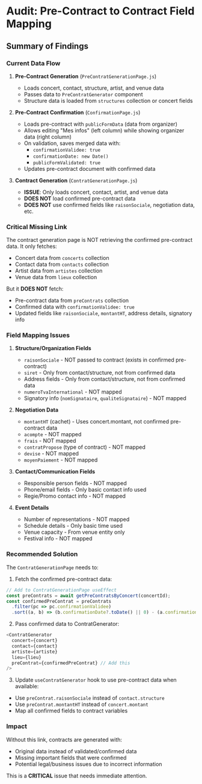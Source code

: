 # Audit: Pre-Contract to Contract Field Mapping

## Summary of Findings

### Current Data Flow

1. **Pre-Contract Generation** (`PreContratGenerationPage.js`)
   - Loads concert, contact, structure, artist, and venue data
   - Passes data to `PreContratGenerator` component
   - Structure data is loaded from `structures` collection or concert fields

2. **Pre-Contract Confirmation** (`ConfirmationPage.js`)
   - Loads pre-contract with `publicFormData` (data from organizer)
   - Allows editing "Mes infos" (left column) while showing organizer data (right column)
   - On validation, saves merged data with:
     - `confirmationValidee: true`
     - `confirmationDate: new Date()`
     - `publicFormValidated: true`
   - Updates pre-contract document with confirmed data

3. **Contract Generation** (`ContratGenerationPage.js`)
   - **ISSUE**: Only loads concert, contact, artist, and venue data
   - **DOES NOT** load confirmed pre-contract data
   - **DOES NOT** use confirmed fields like `raisonSociale`, negotiation data, etc.

### Critical Missing Link

The contract generation page is NOT retrieving the confirmed pre-contract data. It only fetches:
- Concert data from `concerts` collection
- Contact data from `contacts` collection  
- Artist data from `artistes` collection
- Venue data from `lieux` collection

But it **DOES NOT** fetch:
- Pre-contract data from `preContrats` collection
- Confirmed data with `confirmationValidee: true`
- Updated fields like `raisonSociale`, `montantHT`, address details, signatory info

### Field Mapping Issues

1. **Structure/Organization Fields**
   - `raisonSociale` - NOT passed to contract (exists in confirmed pre-contract)
   - `siret` - Only from contact/structure, not from confirmed data
   - Address fields - Only from contact/structure, not from confirmed data
   - `numeroTvaInternational` - NOT mapped
   - Signatory info (`nomSignataire`, `qualiteSignataire`) - NOT mapped

2. **Negotiation Data**
   - `montantHT` (cachet) - Uses concert.montant, not confirmed pre-contract data
   - `acompte` - NOT mapped
   - `frais` - NOT mapped
   - `contratPropose` (type of contract) - NOT mapped
   - `devise` - NOT mapped
   - `moyenPaiement` - NOT mapped

3. **Contact/Communication Fields**
   - Responsible person fields - NOT mapped
   - Phone/email fields - Only basic contact info used
   - Regie/Promo contact info - NOT mapped

4. **Event Details**
   - Number of representations - NOT mapped
   - Schedule details - Only basic time used
   - Venue capacity - From venue entity only
   - Festival info - NOT mapped

### Recommended Solution

The `ContratGenerationPage` needs to:

1. Fetch the confirmed pre-contract data:
```javascript
// Add to ContratGenerationPage useEffect
const preContrats = await getPreContratsByConcert(concertId);
const confirmedPreContrat = preContrats
  .filter(pc => pc.confirmationValidee)
  .sort((a, b) => (b.confirmationDate?.toDate() || 0) - (a.confirmationDate?.toDate() || 0))[0];
```

2. Pass confirmed data to ContratGenerator:
```javascript
<ContratGenerator 
  concert={concert}
  contact={contact}
  artiste={artiste}
  lieu={lieu}
  preContrat={confirmedPreContrat} // Add this
/>
```

3. Update `useContratGenerator` hook to use pre-contract data when available:
- Use `preContrat.raisonSociale` instead of `contact.structure`
- Use `preContrat.montantHT` instead of `concert.montant`
- Map all confirmed fields to contract variables

### Impact

Without this link, contracts are generated with:
- Original data instead of validated/confirmed data
- Missing important fields that were confirmed
- Potential legal/business issues due to incorrect information

This is a **CRITICAL** issue that needs immediate attention.